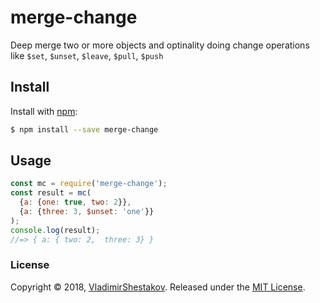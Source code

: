 # merge-change
Deep merge two or more objects and optinality doing change operations like `$set`, `$unset`, `$leave`, `$pull`, `$push`

## Install

Install with [npm](https://www.npmjs.com/):

```sh
$ npm install --save merge-change
```

## Usage

```js
const mc = require('merge-change');
const result = mc(
  {a: {one: true, two: 2}}, 
  {a: {three: 3, $unset: 'one'}}
);
console.log(result);
//=> { a: { two: 2,  three: 3} }
```

### License

Copyright © 2018, [VladimirShestakov](https://github.com/VladimirShestakov).
Released under the [MIT License](LICENSE).
